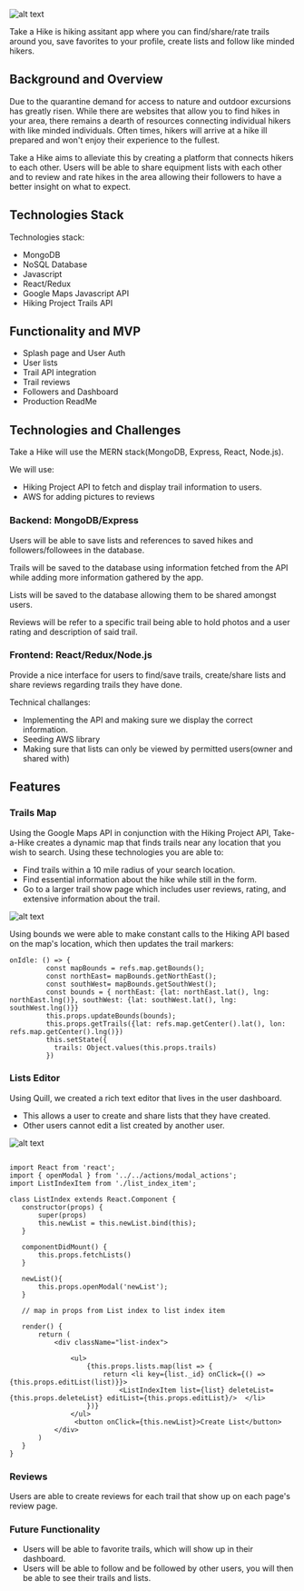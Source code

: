 ![alt text](https://github.com/allsouza/Take-a-Hike/blob/master/frontend/src/images/Take_A_Hike.jpg?raw=true)

Take a Hike is hiking assitant app where you can find/share/rate trails around you, save favorites to your profile, create lists and follow like minded hikers.

## Background and Overview

Due to the quarantine demand for access to nature and outdoor excursions has greatly risen.  While there are websites that allow you to find hikes in your area, there remains a dearth of resources connecting individual hikers with like minded individuals.  Often times, hikers will arrive at a hike ill prepared and won't enjoy their experience to the fullest.  

Take a Hike aims to alleviate this by creating a platform that connects hikers to each other.  Users will be able to share equipment lists with each other and to review and rate hikes in the area allowing their followers to have a better insight on what to expect. 

## Technologies Stack
Technologies stack:
+ MongoDB
+ NoSQL Database
+ Javascript
+ React/Redux
+ Google Maps Javascript API
+ Hiking Project Trails API


## Functionality and MVP
 
  * Splash page and User Auth
  * User lists
  * Trail API integration
  * Trail reviews
  * Followers and Dashboard
  * Production ReadMe
  
 ## Technologies and Challenges
 
 Take a Hike will use the MERN stack(MongoDB, Express, React, Node.js).
 
 We will use:
   * Hiking Project API to fetch and display trail information to users.
   * AWS for adding pictures to reviews
   
 ### Backend: MongoDB/Express
 
 Users will be able to save lists and references to saved hikes and followers/followees in the database.
 
 Trails will be saved to the database using information fetched from the API while adding more information gathered by the app.
 
 Lists will be saved to the database allowing them to be shared amongst users.
 
 Reviews will be refer to a specific trail being able to hold photos and a user rating and description of said trail.
 
 ### Frontend: React/Redux/Node.js
 
 Provide a nice interface for users to find/save trails, create/share lists and share reviews regarding trails they have done.
 
 Technical challanges:
   * Implementing the API and making sure we display the correct information.
   * Seeding AWS library
   * Making sure that lists can only be viewed by permitted users(owner and shared with)
   
## Features

### Trails Map

Using the Google Maps API in conjunction with the Hiking Project API, Take-a-Hike creates a dynamic map that finds trails near any location that you wish to search. Using these technologies you are able to:
+ Find trails within a 10 mile radius of your search location. 
+ Find essential information about the hike while still in the form. 
+ Go to a larger trail show page which includes user reviews, rating, and extensive information about the trail. 

![alt text](https://github.com/AAfghahi/Hermes/blob/master/app/assets/images/map_utility.gif)

Using bounds we were able to make constant calls to the Hiking API based on the map's location, which then updates the trail markers:
 ```
onIdle: () => {
          const mapBounds = refs.map.getBounds();
          const northEast= mapBounds.getNorthEast();
          const southWest= mapBounds.getSouthWest();
          const bounds = { northEast: {lat: northEast.lat(), lng: northEast.lng()}, southWest: {lat: southWest.lat(), lng: southWest.lng()}}
          this.props.updateBounds(bounds);
          this.props.getTrails({lat: refs.map.getCenter().lat(), lon: refs.map.getCenter().lng()})
          this.setState({
            trails: Object.values(this.props.trails)
          })
 ```

### Lists Editor

Using Quill, we created a rich text editor that lives in the user dashboard. 
+ This allows a user to create and share lists that they have created.
+ Other users cannot edit a list created by another user. 

![alt text](https://github.com/AAfghahi/Hermes/blob/master/app/assets/images/hiking.gif?raw=true)

 ```
 
 import React from 'react';
 import { openModal } from '../../actions/modal_actions';
 import ListIndexItem from './list_index_item';

class ListIndex extends React.Component {
    constructor(props) {
        super(props)
        this.newList = this.newList.bind(this);
    }

    componentDidMount() {
        this.props.fetchLists()
    }

    newList(){
        this.props.openModal('newList');
    }

    // map in props from List index to list index item

    render() {
        return (
            <div className="list-index">
                
                <ul>
                    {this.props.lists.map(list => {
                        return <li key={list._id} onClick={() => {this.props.editList(list)}}>
                            <ListIndexItem list={list} deleteList={this.props.deleteList} editList={this.props.editList}/>  </li>
                    })} 
                </ul>
                 <button onClick={this.newList}>Create List</button>
            </div>
        )
    }
}

 ```
### Reviews
Users are able to create reviews for each trail that show up on each page's review page. 


### Future Functionality

+ Users will be able to favorite trails, which will show up in their dashboard. 
+ Users will be able to follow and be followed by other users, you will then be able to see their trails and lists. 
